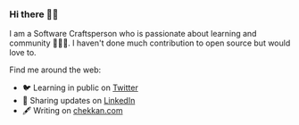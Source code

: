 ### Hi there 👋🏽

I am a Software Craftsperson who is passionate about learning and community 👨🏽‍💻. I haven't done much contribution to open source but would love to. 

Find me around the web:
  - 🐦 Learning in public on [Twitter](https://twitter.com/chekkanz)
  - 💼 Sharing updates on [LinkedIn](https://linkedin.com/in/devhhb/)
  - 🖋 Writing on [chekkan.com](https://chekkan.com)

<!--
**chekkan/chekkan** is a ✨ _special_ ✨ repository because its `README.md` (this file) appears on your GitHub profile.

Here are some ideas to get you started:

- 🔭 I’m currently working on ...
- 🌱 I’m currently learning ...
- 👯 I’m looking to collaborate on ...
- 🤔 I’m looking for help with ...
- 💬 Ask me about ...
- 📫 How to reach me: ...
- 😄 Pronouns: ...
- ⚡ Fun fact: ...
-->
